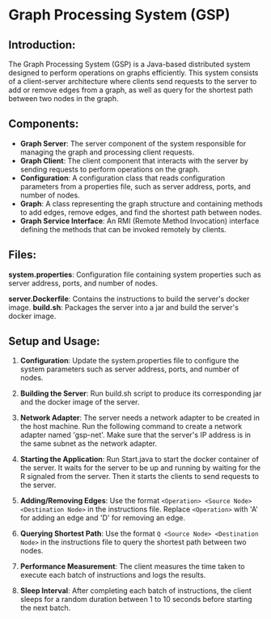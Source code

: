 # Graph Processing System (GSP)

## Introduction:
The Graph Processing System (GSP) is a Java-based distributed system designed to perform operations on graphs efficiently. This system consists of a client-server architecture where clients send requests to the server to add or remove edges from a graph, as well as query for the shortest path between two nodes in the graph.

## Components:

+ **Graph Server**: The server component of the system responsible for managing the graph and processing client requests.
+ **Graph Client**: The client component that interacts with the server by sending requests to perform operations on the graph.
+ **Configuration**: A configuration class that reads configuration parameters from a properties file, such as server address, ports, and number of nodes. 
+ **Graph**: A class representing the graph structure and containing methods to add edges, remove edges, and find the shortest path between nodes.
+ **Graph Service Interface**: An RMI (Remote Method Invocation) interface defining the methods that can be invoked remotely by clients.

## Files:
**system.properties**: Configuration file containing system properties such as server address, ports, and number of nodes.

**server.Dockerfile**: Contains the instructions to build the server's docker image.
**build.sh**: Packages the server into a jar and build the server's docker image.

## Setup and Usage:

1. **Configuration**: Update the system.properties file to configure the system parameters such as server address, ports, and number of nodes.
2. **Building the Server**: Run build.sh script to produce its corresponding jar and the docker image of the server.
3. **Network Adapter**: The server needs a network adapter to be created in the host machine. Run the following command to create a network adapter named 'gsp-net'. Make sure that the server's IP address is in the same subnet as the network adapter.

3. **Starting the Application**: Run Start.java to start the docker container of the server. It waits for the server to be up and running by waiting for the R signaled from the server. Then it starts the clients to send requests to the server.
5. **Adding/Removing Edges**: Use the format `<Operation> <Source Node> <Destination Node>` in the instructions file. Replace `<Operation>` with 'A' for adding an edge and 'D' for removing an edge.
6. **Querying Shortest Path**: Use the format `Q <Source Node> <Destination Node>` in the instructions file to query the shortest path between two nodes.
7. **Performance Measurement**: The client measures the time taken to execute each batch of instructions and logs the results.
8. **Sleep Interval**: After completing each batch of instructions, the client sleeps for a random duration between 1 to 10 seconds before starting the next batch.

